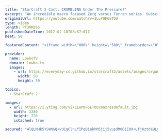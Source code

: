 ```yaml
---
title: "StarCraft 2 Cast: CRUMBLING Under The Pressure!"
excerpt: "An incredible macro focused Zerg versus Terran series. Subscribe for more videos: http://lowko.tv/youtube More StarCraft 2 Casts: https://goo.gl/QPyS3B  In this best of three series of StarCraft 2, the majority of the games are focused on macro. Both Snute and Jjakji have a style based around getting"
originalUrl: https://youtube.com/watch?v=1LuP0F6ETOU
type: video
length: PT39M26S
publishedDateTime: 2017-02-18T08:57:07Z
heat: 50

featuredContent: "<iframe width=\"800\" height=\"500\" frameborder=\"0\" src=\"https://www.youtube.com/embed/1LuP0F6ETOU\" allow=\"accelerometer; autoplay; encrypted-media; gyroscope; picture-in-picture\" allowfullscreen></iframe>"

provider:
  name: LowkoTV
  domain: lowko.tv
  images:
    - url: https://everyday-cc.github.io/starcraft2/assets/images/organizations/lowko.tv-50x50.jpg
      width: 50
      height: 50

topics:
  - StarCraft 2

images:
  - url: https://i.ytimg.com/vi/1LuP0F6ETOU/maxresdefault.jpg
    width: 1280
    height: 720
    isCached: true

secured: "4lQLMHk5YSWNGQ+VU1gClnLfIPqB1akhM5jij5vupdM0D1IUX+LTjKztda9LyR14buE1CcSJkB47AAr0eifbELE8rEPqUvw/fWf7SJqygOTtVptomS9OipUV1YyofUpTsiYX1kgfeAcpwZFyL3/N9zrLl9ju2SZb/zetcZjsBheSs0oCBk4xEj3qdhq9H3DWeuvWxm+gtbt8d+8X27chul56BTkt+tPStSQX04S7386lSu8QjZNPj5wKFA+/OD7DGmi+VFjrzmiJU8s4gyeugFBbLYlA3uxHI92jcvjU4ZB4sQdGns0a8M4rVqpypTcly3zGWFY1hbdCQSKBOTBvMBSbVDn3sr4XM9NIBWAAWINzjSPYJVVOfB4gsxJcAoB2mD1Cpj9k6riwv1BxL0regjBLqUdcBhbSUz5xyvjHWOU=;oCFiMe276YI+EKPlQeZGZQ=="
---
```


